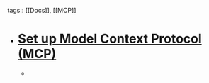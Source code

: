 tags:: [[Docs]], [[MCP]]

- # [Set up Model Context Protocol (MCP)](https://docs.anthropic.com/en/docs/claude-code/tutorials#set-up-model-context-protocol-mcp)
	-